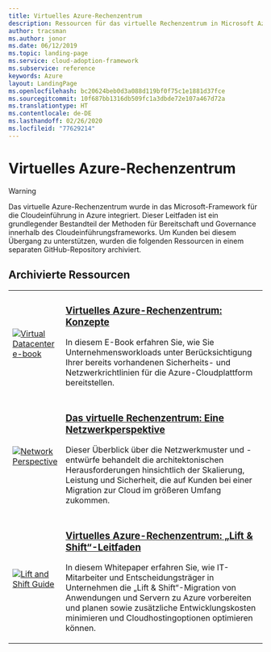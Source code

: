 ```yaml
---
title: Virtuelles Azure-Rechenzentrum
description: Ressourcen für das virtuelle Rechenzentrum in Microsoft Azure
author: tracsman
ms.author: jonor
ms.date: 06/12/2019
ms.topic: landing-page
ms.service: cloud-adoption-framework
ms.subservice: reference
keywords: Azure
layout: LandingPage
ms.openlocfilehash: bc20624beb0d3a088d119bf0f75c1e1881d37fce
ms.sourcegitcommit: 10f687bb1316db509fc1a3dbde72e107a467d72a
ms.translationtype: HT
ms.contentlocale: de-DE
ms.lasthandoff: 02/26/2020
ms.locfileid: "77629214"
---
```

# <a name="azure-virtual-datacenter"></a>Virtuelles Azure-Rechenzentrum

> [!WARNING]
> Das virtuelle Azure-Rechenzentrum wurde in das Microsoft-Framework für die Cloudeinführung in Azure integriert. Dieser Leitfaden ist ein grundlegender Bestandteil der Methoden für Bereitschaft und Governance innerhalb des Cloudeinführungsframeworks. Um Kunden bei diesem Übergang zu unterstützen, wurden die folgenden Ressourcen in einem separaten GitHub-Repository archiviert.

## <a name="archived-resources"></a>Archivierte Ressourcen

<!-- markdownlint-disable MD033 -->

<table>
<tr>
    <td style="width: 64px; vertical-align: middle;"><a href="https://raw.githubusercontent.com/microsoft/CloudAdoptionFramework/master/archive/vdc/Azure_Virtual_Datacenter.pdf"><img src="../_images/vdc/virtual-datacenter.svg" alt="Virtual Datacenter e-book" /></a></td>
    <td>
        <h3><a href="https://raw.githubusercontent.com/microsoft/CloudAdoptionFramework/master/archive/vdc/Azure_Virtual_Datacenter.pdf">Virtuelles Azure-Rechenzentrum: Konzepte</a></h3>
        <p>In diesem E-Book erfahren Sie, wie Sie Unternehmensworkloads unter Berücksichtigung Ihrer bereits vorhandenen Sicherheits- und Netzwerkrichtlinien für die Azure-Cloudplattform bereitstellen.</p>
    </td>
</tr>
<tr>
    <td style="width: 64px; vertical-align: middle;"><a href="./networking-vdc.md"><img src="../_images/vdc/vdc-network.png" alt="Network Perspective" /></a></td>
    <td>
        <h3><a href="./networking-vdc.md">Das virtuelle Rechenzentrum: Eine Netzwerkperspektive</a></h3>
        <p>Dieser Überblick über die Netzwerkmuster und -entwürfe behandelt die architektonischen Herausforderungen hinsichtlich der Skalierung, Leistung und Sicherheit, die auf Kunden bei einer Migration zur Cloud im größeren Umfang zukommen.</p>
    </td>
</tr>
<tr>
    <td style="width: 64px; vertical-align: middle;"><a href="https://raw.githubusercontent.com/microsoft/CloudAdoptionFramework/master/archive/vdc/Azure_Virtual_Datacenter_Lift_and_Shift_Guide.pdf"><img src="../_images/vdc/vdc-lift-and-shift.png" alt="Lift and Shift Guide" /></a></td>
    <td>
        <h3><a href="https://raw.githubusercontent.com/microsoft/CloudAdoptionFramework/master/archive/vdc/Azure_Virtual_Datacenter_Lift_and_Shift_Guide.pdf">Virtuelles Azure-Rechenzentrum: „Lift & Shift“-Leitfaden</a></h3>
        <p>In diesem Whitepaper erfahren Sie, wie IT-Mitarbeiter und Entscheidungsträger in Unternehmen die „Lift & Shift“-Migration von Anwendungen und Servern zu Azure vorbereiten und planen sowie zusätzliche Entwicklungskosten minimieren und Cloudhostingoptionen optimieren können.</p>
    </td>
</tr>
</table>

<!-- markdownlint-enable MD033 -->
